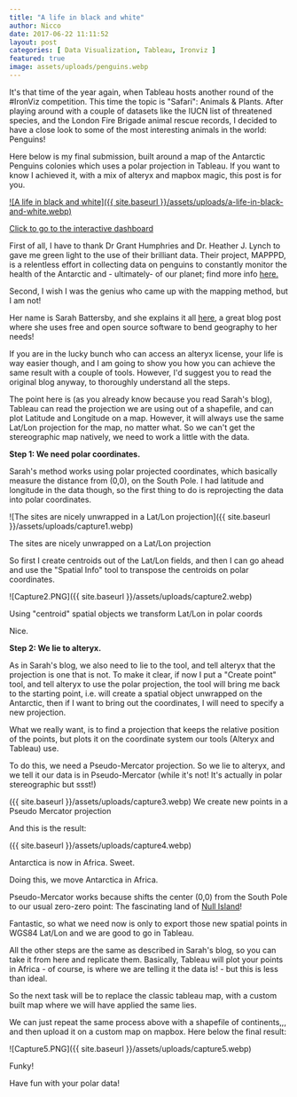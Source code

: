 ```yaml
---
title: "A life in black and white"
author: Nicco
date: 2017-06-22 11:11:52
layout: post
categories: [ Data Visualization, Tableau, Ironviz ]
featured: true
image: assets/uploads/penguins.webp
---
```


It's that time of the year again, when Tableau hosts another round of the #IronViz competition. This time the topic is "Safari": Animals & Plants. After playing around with a couple of datasets like the IUCN list of threatened species, and the London Fire Brigade animal rescue records, I decided to have a close look to some of the most interesting animals in the world: Penguins!

Here below is my final submission, built around a map of the Antarctic Penguins colonies which uses a polar projection in Tableau. If you want to know I achieved it, with a mix of alteryx and mapbox magic, this post is for you.

[![A life in black and white]({{ site.baseurl }}/assets/uploads/a-life-in-black-and-white.webp)](https://public.tableau.com/profile/nicco.cirone#!/vizhome/Alifeinblackandwhite/Alifeinblackandwhite)
<p class="image-caption">
  <a href="[https://example.com](https://public.tableau.com/profile/nicco.cirone#!/vizhome/Alifeinblackandwhite/Alifeinblackandwhite)" target="_blank" rel="noopener noreferrer">Click to go to the interactive dashboard</a>
</p>

First of all, I have to thank Dr Grant Humphries and Dr. Heather J. Lynch to gave me green light to the use of their brilliant data. Their project, MAPPPD, is a relentless effort in collecting data on penguins to constantly monitor the health of the Antarctic and - ultimately- of our planet; find more info [here.](http://www.penguinmap.com/mapppd)

Second, I wish I was the genius who came up with the mapping method, but I am not!

Her name is Sarah Battersby, and she explains it all [here](https://blog.databender.net/2017/03/08/how-to-visualize-polar-projection-data-in-tableau/), a great blog post where she uses free and open source software to bend geography to her needs!

If you are in the lucky bunch who can access an alteryx license, your life is way easier though, and I am going to show you how you can achieve the same result with a couple of tools. However, I'd suggest you to read the original blog anyway, to thoroughly understand all the steps.

The point here is (as you already know because you read Sarah's blog), Tableau can read the projection we are using out of a shapefile, and can plot Latitude and Longitude on a map. However, it will always use the same Lat/Lon projection for the map, no matter what. So we can't get the stereographic map natively, we need to work a little with the data.

**Step 1: We need polar coordinates.**

Sarah's method works using polar projected coordinates, which basically measure the distance from (0,0), on the South Pole. I had latitude and longitude in the data though, so the first thing to do is reprojecting the data into polar coordinates.

![The sites are nicely unwrapped in a Lat/Lon projection]({{ site.baseurl }}/assets/uploads/capture1.webp) 
<p class="image-caption"> The sites are nicely unwrapped on a Lat/Lon projection </p>

So first I create centroids out of the Lat/Lon fields, and then I can go ahead and use the "Spatial Info" tool to transpose the centroids on polar coordinates.

![Capture2.PNG]({{ site.baseurl }}/assets/uploads/capture2.webp) 
<p class="image-caption"> Using "centroid" spatial objects we transform Lat/Lon in polar coords </p>

Nice.

**Step 2: We lie to alteryx.**

As in Sarah's blog, we also need to lie to the tool, and tell alteryx that the projection is one that is not. To make it clear, if now I put a "Create point" tool, and tell alteryx to use the polar projection, the tool will bring me back to the starting point, i.e. will create a spatial object unwrapped on the Antarctic, then if I want to bring out the coordinates, I will need to specify a new projection.

What we really want, is to find a projection that keeps the relative position of the points, but plots it on the coordinate system our tools (Alteryx and Tableau) use.

To do this, we need a Pseudo-Mercator projection. So we lie to alteryx, and we tell it our data is in Pseudo-Mercator (while it's not! It's actually in polar stereographic but ssst!)

({{ site.baseurl }}/assets/uploads/capture3.webp) We create new points in a Pseudo Mercator projection

And this is the result:

({{ site.baseurl }}/assets/uploads/capture4.webp) 
<p class="image-caption"> Antarctica is now in Africa. Sweet. </p>

Doing this, we move Antarctica in Africa.

Pseudo-Mercator works because shifts the center (0,0) from the South Pole to our usual zero-zero point: The fascinating land of [Null Island](http://www.nullisland.com/)!

Fantastic, so what we need now is only to export those new spatial points in WGS84 Lat/Lon and we are good to go in Tableau.

All the other steps are the same as described in Sarah's blog, so you can take it from here and replicate them. Basically, Tableau will plot your points in Africa - of course, is where we are telling it the data is! - but this is less than ideal.

So the next task will be to replace the classic tableau map, with a custom built map where we will have applied the same lies.

We can just repeat the same process above with a shapefile of continents,,, and then upload it on a custom map on mapbox. Here below the final result:

![Capture5.PNG]({{ site.baseurl }}/assets/uploads/capture5.webp) 
<p class="image-caption"> Funky! </p>

Have fun with your polar data!
